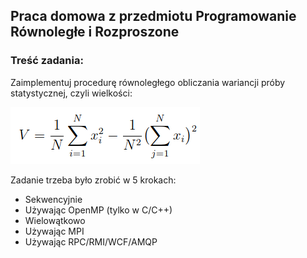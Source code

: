 ## Praca domowa z przedmiotu Programowanie Równoległe i Rozproszone

### Treść zadania:
Zaimplementuj procedurę równoległego obliczania wariancji próby statystycznej, czyli wielkości:

![Sampling variance formula](./Images/formula.png)

Zadanie trzeba było zrobić w 5 krokach:
* Sekwencyjnie 
* Używając OpenMP (tylko w C/C++) 
* Wielowątkowo
* Używając MPI 
* Używając RPC/RMI/WCF/AMQP